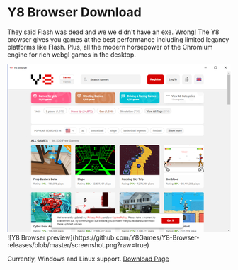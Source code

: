 # Y8 Browser Download

They said Flash was dead and we we didn't have an exe. Wrong! The Y8 browser gives you games at the best performance including limited legancy platforms like Flash. Plus, all the modern horsepower of the Chromium engine for rich webgl games in the desktop.

<img src="screenshot.png">
![Y8 Browser preview](https://github.com/Y8Games/Y8-Browser-releases/blob/master/screenshot.png?raw=true)

Currently, Windows and Linux support.
<a href="https://github.com/Y8Games/Y8-Browser-releases/releases">Download Page</a>
